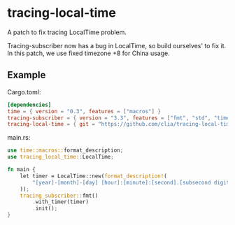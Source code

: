 # tracing-local-time
A patch to fix tracing LocalTime problem.

Tracing-subscriber now has a bug in LocalTime, so build ourselves' to fix it.
In this patch, we use fixed timezone +8 for China usage.

## Example

Cargo.toml:
```toml
[dependencies]
time = { version = "0.3", features = ["macros"] }
tracing-subscriber = { version = "3.3", features = ["fmt", "std", "time", "local-time"] }
tracing-local-time = { git = "https://github.com/clia/tracing-local-time.git" }
```

main.rs:
```rust
use time::macros::format_description;
use tracing_local_time::LocalTime;

fn main {
    let timer = LocalTime::new(format_description!(
        "[year]-[month]-[day] [hour]:[minute]:[second].[subsecond digits:3]"
    ));
    tracing_subscriber::fmt()
        .with_timer(timer)
        .init();
}
```

